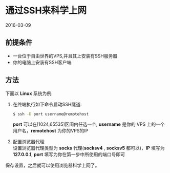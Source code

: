 # 通过SSH来科学上网             
2016-03-09   <br />           
            
## 前提条件               
- 一台位于自由世界的VPS,并且其上安装有SSH服务器            
- 你的电脑上安装有SSH客户端            
            
## 方法               
下面以 **Linux** 系统为例:               
        
1. 在终端执行如下命令启动SSH隧道:               
	
	```bash
	$ ssh -D port username@remotehost           
	```
	**port** 可以在[1024,65535]区间内任选一个, **username** 是你的 VPS 上的一个用户名，**remotehost** 为你的VPS的IP
2. 配置浏览器代理           
	设置浏览器代理类型为 **socks** 代理(**socksv4** , **socksv5** 都可以)，**IP** 填写为 **127.0.0.1**, **port** 填写为你在第一步中所使用的端口号即可
          
保存设置，之后就可以使用浏览器科学上网了。               


